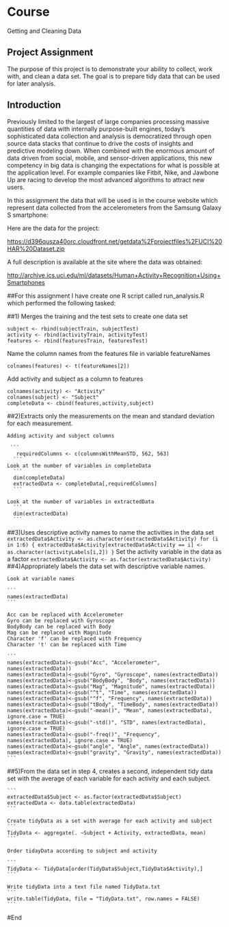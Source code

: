# Course 
Getting and Cleaning Data

## Project Assignment
The purpose of this project is to demonstrate your ability to collect, work with, and clean a data set. The goal is to prepare tidy data that can be used for later analysis.

## Introduction
Previously limited to the largest of large companies processing massive quantities of data with internally purpose-built engines, today’s sophisticated data collection and analysis is democratized through open source data stacks that continue to drive the costs of insights and predictive modeling down. When combined with the enormous amount of data driven from social, mobile, and sensor-driven applications, this new competency in big data is changing the expectations for what is possible at the application level. For example companies like Fitbit, Nike, and Jawbone Up are racing to develop the most advanced algorithms to attract new users. 

In this assignment the data that will be used is in the course website which represent data collected from the accelerometers from the Samsung Galaxy S smartphone:

Here are the data for the project:

https://d396qusza40orc.cloudfront.net/getdata%2Fprojectfiles%2FUCI%20HAR%20Dataset.zip


A full description is available at the site where the data was obtained:

http://archive.ics.uci.edu/ml/datasets/Human+Activity+Recognition+Using+Smartphones 

##For this assignment I have create one R script called run_analysis.R which performed the following tasked: 

##1)  Merges the training and the test sets to create one data set
```
subject <- rbind(subjectTrain, subjectTest)
activity <- rbind(activityTrain, activityTest)
features <- rbind(featuresTrain, featuresTest)
```

Name the column names from the features file in variable featureNames
```
colnames(features) <- t(featureNames[2])
```
     
Add activity and subject as a column to features
```
colnames(activity) <- "Activity"
colnames(subject) <- "Subject"
completeData <- cbind(features,activity,subject)
```
     
##2)Extracts only the measurements on the mean and standard deviation for each measurement. 
    
    Adding activity and subject columns
    
     ```
       requiredColumns <- c(columnsWithMeanSTD, 562, 563)
      ```
    Look at the number of variables in completeData
      ```
      dim(completeData)
      extractedData <- completeData[,requiredColumns]
      ```
    
    Look at the number of variables in extractedData
      ```
      dim(extractedData)
      ```
    
##3)Uses descriptive activity names to name the activities in the data set
    ```
    extractedData$Activity <- as.character(extractedData$Activity)
    for (i in 1:6)
    {
      extractedData$Activity[extractedData$Activity == i] <- as.character(activityLabels[i,2])
    }
    ```
    Set the activity variable in the data as a factor
    ```
    extractedData$Activity <- as.factor(extractedData$Activity)
    ```
##4)Appropriately labels the data set with descriptive variable names. 
 
    Look at variable names 
    
    ```
    names(extractedData)
    ```
    
    Acc can be replaced with Accelerometer                  
    Gyro can be replaced with Gyroscope                        
    BodyBody can be replaced with Body                         
    Mag can be replaced with Magnitude                               
    Character 'f' can be replaced with Frequency                                 
    Character 't' can be replaced with Time                                
    
    ```                              
    names(extractedData)<-gsub("Acc", "Accelerometer", names(extractedData))      
    names(extractedData)<-gsub("Gyro", "Gyroscope", names(extractedData))   
    names(extractedData)<-gsub("BodyBody", "Body", names(extractedData))    
    names(extractedData)<-gsub("Mag", "Magnitude", names(extractedData))    
    names(extractedData)<-gsub("^t", "Time", names(extractedData))    
    names(extractedData)<-gsub("^f", "Frequency", names(extractedData))     
    names(extractedData)<-gsub("tBody", "TimeBody", names(extractedData))   
    names(extractedData)<-gsub("-mean()", "Mean", names(extractedData), ignore.case = TRUE)   
    names(extractedData)<-gsub("-std()", "STD", names(extractedData), ignore.case = TRUE)     
    names(extractedData)<-gsub("-freq()", "Frequency", names(extractedData), ignore.case = TRUE)    
    names(extractedData)<-gsub("angle", "Angle", names(extractedData))      
    names(extractedData)<-gsub("gravity", "Gravity", names(extractedData))  
    ```
    
##5)From the data set in step 4, creates a second, independent tidy data set with the average of each variable for each activity and each subject.
    
    ```  
    extractedData$Subject <- as.factor(extractedData$Subject)   
    extractedData <- data.table(extractedData)      
    ```
    
    Create tidyData as a set with average for each activity and subject    
    ``` 
    TidyData <- aggregate(. ~Subject + Activity, extractedData, mean) 
    ```
    
    Order tidayData according to subject and activity    

    ```
    TidyData <- TidyData[order(TidyData$Subject,TidyData$Activity),]  
    ```
    
    Write tidyData into a text file named TidyData.txt   
    ```
    write.table(TidyData, file = "TidyData.txt", row.names = FALSE)   
    ```
#End 

